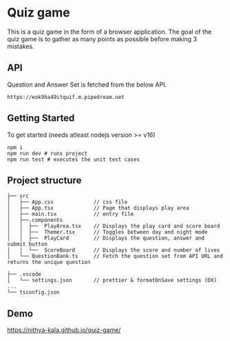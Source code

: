 # Quiz game

This is a quiz game in the form of a browser application. The goal of the quiz game is to gather as many points as possible before making 3 mistakes.

## API

Question and Answer Set is fetched from the below API.

```
https://eok9ha49itquif.m.pipedream.net
```

## Getting Started

To get started (needs atleast nodejs version >= v16)

```
npm i
npm run dev # runs project
npm run test # executes the unit test cases
```

## Project structure

```
├── src
│   ├── App.css             // css file
│   ├── App.tsx             // Page that displays play area
│   ├── main.tsx            // entry file
│   ├──.components
│   │  ├──  PlayArea.tsx    // Displays the play card and score board
│   │  ├──  Themer.tsx      // Toggles between day and night mode
│   │  ├──  PlayCard        // Displays the question, answer and submit button
│   │  └──  ScoreBoard      // Displays the score and number of lives
│   └── QuestionBank.ts     // Fetch the question set from API URL and returns the unique question

├── .vscode
│   └── settings.json       // prettier & formatOnSave settings (DX)
...
└── tsconfig.json
```

## Demo

https://nithya-kala.github.io/quiz-game/
